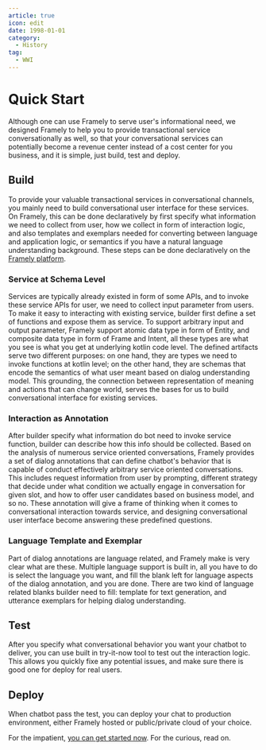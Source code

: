 ```yaml
---
article: true
icon: edit
date: 1998-01-01
category:
  - History
tag:
  - WWI
---
```

# Quick Start
Although one can use Framely to serve user's informational need, we designed Framely to help 
you to provide transactional service conversationally as well, so that your conversational services can potentially become a revenue center instead of a cost center for you business, and it is simple, just build, test and deploy. 

## Build
To provide your valuable transactional services in conversational channels, you mainly need to build conversational user interface for these services. On Framely, this can be done declaratively by first specify what information we need to collect from user, how we collect in form of interaction logic, and also templates and exemplars needed for converting between language and application logic, or semantics if you have a natural language understanding background. These steps can be done declaratively on the [Framely platform](https://framely.naturali.io). 

### Service at Schema Level
Services are typically already existed in form of some APIs, and to invoke these service APIs for user, we need to collect input parameter from users. To make it easy to interacting with existing service, builder first define a set of functions and expose them as service. To support arbitrary input and output parameter, Framely support atomic data type in form of Entity, and composite data type in form of Frame and Intent, all these types are what you see is what you get at underlying kotlin code level. The defined artifacts serve two different purposes: on one hand, they are types we need to invoke functions at kotlin level; on the other hand, they are schemas that encode the semantics of what user meant based on dialog understanding model. This grounding, the connection between representation of meaning and actions that can change world, serves the bases for us to build conversational interface for existing services.

### Interaction as Annotation
After builder specify what information do bot need to invoke service function, builder can describe how this info should be collected. Based on the analysis of numerous service oriented conversations, Framely provides a set of dialog annotations that can define chatbot's behavior that is capable of conduct effectively arbitrary service oriented conversations. This includes request information from user by prompting, different strategy that decide under what condition we actually engage in conversation for given slot, and how to offer user candidates based on business model, and so no. These annotation will give a frame of thinking when it comes to conversational interaction towards service, and designing conversational user interface become answering these predefined questions. 

### Language Template and Exemplar
Part of dialog annotations are language related, and Framely make is very clear what are these. Multiple language support is built in, all you have to do is select the language you want, and fill the blank left for language aspects of the dialog annotation, and you are done. There are two kind of language related blanks builder need to fill: template for text generation, and utterance exemplars for helping dialog understanding.

## Test
After you specify what conversational behavior you want your chatbot to deliver, you can use built in try-it-now tool to test out the interaction logic. This allows you quickly fixe any potential issues, and make sure there is good one for deploy for real users.

## Deploy
When chatbot pass the test, you can deploy your chat to production environment, either Framely hosted or public/private cloud of your choice. 


For the impatient, [you can get started now](https://framely.naturali.io). For the curious, read on.